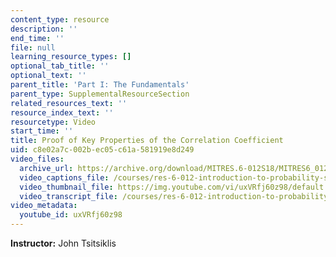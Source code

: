 ```yaml
---
content_type: resource
description: ''
end_time: ''
file: null
learning_resource_types: []
optional_tab_title: ''
optional_text: ''
parent_title: 'Part I: The Fundamentals'
parent_type: SupplementalResourceSection
related_resources_text: ''
resource_index_text: ''
resourcetype: Video
start_time: ''
title: Proof of Key Properties of the Correlation Coefficient
uid: c8e02a7c-002b-ec05-c61a-581919e8d249
video_files:
  archive_url: https://archive.org/download/MITRES.6-012S18/MITRES6_012S18_L12-09_300k.mp4
  video_captions_file: /courses/res-6-012-introduction-to-probability-spring-2018/9a570c0b3ea25720af25144e41e1b539_uxVRfj60z98.vtt
  video_thumbnail_file: https://img.youtube.com/vi/uxVRfj60z98/default.jpg
  video_transcript_file: /courses/res-6-012-introduction-to-probability-spring-2018/d69e4f7def0fe4a2eaed3fcad552840d_uxVRfj60z98.pdf
video_metadata:
  youtube_id: uxVRfj60z98
---
```


**Instructor:** John Tsitsiklis